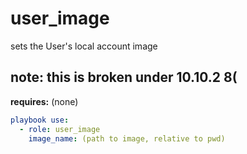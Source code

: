 user_image
=====
sets the User's local account image

note: this is broken under 10.10.2 8\(
-----
**requires:**
\(none\)

```yaml
playbook use:
  - role: user_image
    image_name: (path to image, relative to pwd)
```